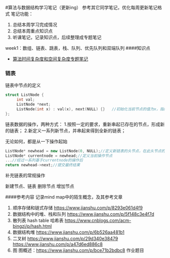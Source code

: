 #算法与数据结构学习笔记（更新ing）
参考其它同学笔记，优化每周更新笔记格式
笔记功能：
1. 总结本周学习完成情况
2. 总结本周重点知识点
3. 听课笔记，记录知识点，后续整理成专题笔记

week1：数组、链表、跳表，栈、队列、优先队列和双端队列
####知识点
* [算法时间复杂度和空间复杂度专题笔记](算法时间复杂度和空间复杂度.md)
### 链表
链表中节点的定义
```c++
struct ListNode {
     int val;
     ListNode *next;
     ListNode(int x) : val(x), next(NULL) {}   //初始化当前节点的值为x，指向空
};
```
链表数据的操作，两种方式：
1.按照一定的要求，重新串起已存在的节点，形成新的链表；
2.新定义一系列新节点，并串起来得到全新的链表；

无论如何，都是从一下操作起始
```c++
ListNode* newhead = new ListNode(0, NULL);//定义新链表的头节点，在此头节点的next指针开始重新组织新链表
ListNode* currentnode = newhead;//定义当前操作节点
...//经过一系列基于currentnode的操作后
return newhead->next;//提交最终结果
```
补充链表的常规操作


新建节点、链表
删除节点
增加节点


####参考内容
记录mind map中的陌生概念，及其参考文章
1. 顺序存储和链式存储
   https://www.jianshu.com/p/8293e061d4f9
2. 数据结构中的堆、栈和队列
   https://www.jianshu.com/p/5f148c3e4f7d
3. 散列表 hash table 哈希表
   https://www.cnblogs.com/acm-bingzi/p/hash.html
4. 数据结构堆
   https://www.jianshu.com/p/6b526aa481b1
5. 二叉树
   https://www.jianshu.com/p/29d340e38479
   https://www.jianshu.com/p/a47d6ed886c8
6. 图
   图概述：https://www.jianshu.com/p/bce71b2bdbc8
作业题目



